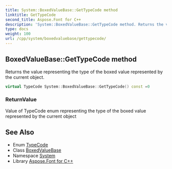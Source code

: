 ```yaml
---
title: System::BoxedValueBase::GetTypeCode method
linktitle: GetTypeCode
second_title: Aspose.Font for C++
description: 'System::BoxedValueBase::GetTypeCode method. Returns the value representing the type of the boxed value represented by the current object in C++.'
type: docs
weight: 100
url: /cpp/system/boxedvaluebase/gettypecode/
---
```

## BoxedValueBase::GetTypeCode method


Returns the value representing the type of the boxed value represented by the current object.

```cpp
virtual TypeCode System::BoxedValueBase::GetTypeCode() const =0
```


### ReturnValue

Value of TypeCode enum representing the type of the boxed value represented by the current object

## See Also

* Enum [TypeCode](../../typecode/)
* Class [BoxedValueBase](../)
* Namespace [System](../../)
* Library [Aspose.Font for C++](../../../)
